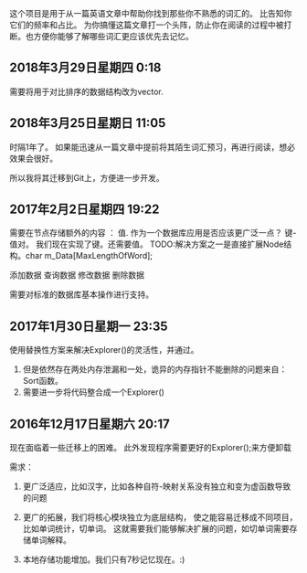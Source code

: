 这个项目是用于从一篇英语文章中帮助你找到那些你不熟悉的词汇的。
比告知你 它们的频率和占比。
为你搞懂这篇文章打一个头阵，防止你在阅读的过程中被打断。也方便你能够了解哪些词汇更应该优先去记忆。

## 2018年3月29日星期四 0:18
需要将用于对比排序的数据结构改为vector.

## 2018年3月25日星期日 11:05
时隔1年了。
如果能迅速从一篇文章中提前将其陌生词汇预习，再进行阅读，想必效果会很好。

所以我将其迁移到Git上，方便进一步开发。

## 2017年2月2日星期四 19:22
需要在节点存储额外的内容 ： 值.
作为一个数据库应用是否应该更广泛一点？
键-值对。
我们现在实现了键。还需要值。
TODO:解决方案之一是直接扩展Node结构。char m_Data[MaxLengthOfWord];

添加数据
查询数据
修改数据
删除数据

需要对标准的数据库基本操作进行支持。

## 2017年1月30日星期一 23:35
使用替换性方案来解决Explorer()的灵活性，并通过。

1. 但是依然存在两处内存泄漏和一处，诡异的内存指针不能删除的问题来自：Sort函数。
2. 需要进一步将代码整合成一个Explorer()


## 2016年12月17日星期六 20:17

现在面临着一些迁移上的困难。
此外发现程序需要更好的Explorer();来方便卸载



需求：

1. 更广泛适应，比如汉字，比如各种自符-映射关系没有独立和变为虚函数导致的问题
2. 更广的拓展，我们将核心模块独立为底层结构，
使之能容易迁移成不同项目，比如单词统计，切单词。
这就需要我们能够解决扩展的问题，如切单词需要存储单词解释。

3. 本地存储功能增加。我们只有7秒记忆现在。:)

